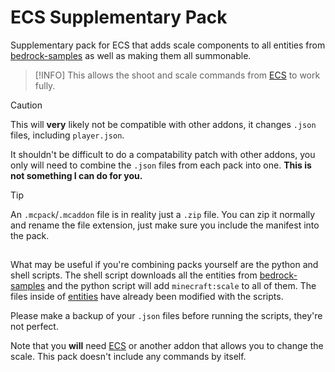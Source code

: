 # ECS Supplementary Pack
Supplementary pack for ECS that adds scale components to all entities from [bedrock-samples](https://github.com/Mojang/bedrock-samples) as well as making them all summonable.

> [!INFO]
> This allows the shoot and scale commands from [ECS](https://github.com/Aevarkan/MCBE-extended-commands-suite) to work fully.

> [!CAUTION]
> This will **very** likely not be compatible with other addons, it changes `.json` files, including `player.json`.

It shouldn't be difficult to do a compatability patch with other addons, you only will need to combine the `.json` files from each pack into one. **This is not something I can do for you.**

> [!TIP]
> An `.mcpack`/`.mcaddon` file is in reality just a `.zip` file. You can zip it normally and rename the file extension, just make sure you include the manifest into the pack.

##

What may be useful if you're combining packs yourself are the python and shell scripts. The shell script downloads all the entities from [bedrock-samples](https://github.com/Mojang/bedrock-samples) and the python script will add `minecraft:scale` to all of them. The files inside of [entities](entities) have already been modified with the scripts.

Please make a backup of your `.json` files before running the scripts, they're not perfect.

Note that you **will** need [ECS](https://github.com/Aevarkan/MCBE-extended-commands-suite) or another addon that allows you to change the scale. This pack doesn't include any commands by itself.
